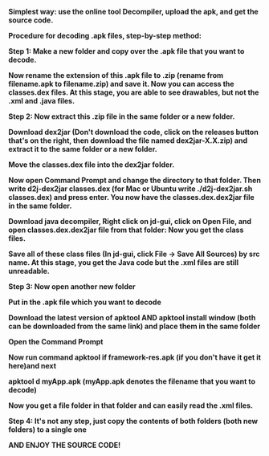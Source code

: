 <b>Simplest way: use the online tool Decompiler, upload the apk, and get the source code.

Procedure for decoding .apk files, step-by-step method:

Step 1:
Make a new folder and copy over the .apk file that you want to decode.

Now rename the extension of this .apk file to .zip (rename from filename.apk to filename.zip) and save it. Now you can access the classes.dex files. At this stage, you are able to see drawables, but not the .xml and .java files.

Step 2:
Now extract this .zip file in the same folder or a new folder.

Download dex2jar (Don't download the code, click on the releases button that's on the right, then download the file named dex2jar-X.X.zip) and extract it to the same folder or a new folder.

Move the classes.dex file into the dex2jar folder.

Now open Command Prompt and change the directory to that folder. Then write d2j-dex2jar classes.dex (for Mac or Ubuntu write ./d2j-dex2jar.sh classes.dex) and press enter. You now have the classes.dex.dex2jar file in the same folder.

Download java decompiler, Right click on jd-gui, click on Open File, and open classes.dex.dex2jar file from that folder: Now you get the class files.

Save all of these class files (In jd-gui, click File -> Save All Sources) by src name. At this stage, you get the Java code but the .xml files are still unreadable.

Step 3:
Now open another new folder

Put in the .apk file which you want to decode

Download the latest version of apktool AND apktool install window (both can be downloaded from the same link) and place them in the same folder

Open the Command Prompt

Now run command apktool if framework-res.apk (if you don't have it get it here)and next

apktool d myApp.apk (myApp.apk denotes the filename that you want to decode)

Now you get a file folder in that folder and can easily read the .xml files.

Step 4:
It's not any step, just copy the contents of both folders (both new folders) to a single one

AND ENJOY THE SOURCE CODE!

